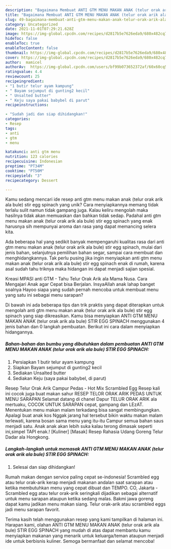 ```yaml
---
description: "Bagaimana Membuat ANTI GTM MENU MAKAN ANAK (telur orak arik ala bule) STIR EGG SPINACH, Enak"
title: "Bagaimana Membuat ANTI GTM MENU MAKAN ANAK (telur orak arik ala bule) STIR EGG SPINACH, Enak"
slug: 49-bagaimana-membuat-anti-gtm-menu-makan-anak-telur-orak-arik-ala-bule-stir-egg-spinach-enak
category: Uncategorized
date: 2021-11-01T07:29:21.628Z
image: https://img-global.cpcdn.com/recipes/d2817b5e7626eda9/680x482cq70/anti-gtm-menu-makan-anak-telur-orak-arik-ala-bule-stir-egg-spinach-foto-resep-utama.jpg
hideToc: false
enableToc: true
enableTocContent: false
thumbnail: https://img-global.cpcdn.com/recipes/d2817b5e7626eda9/680x482cq70/anti-gtm-menu-makan-anak-telur-orak-arik-ala-bule-stir-egg-spinach-foto-resep-utama.jpg
cover: https://img-global.cpcdn.com/recipes/d2817b5e7626eda9/680x482cq70/anti-gtm-menu-makan-anak-telur-orak-arik-ala-bule-stir-egg-spinach-foto-resep-utama.jpg
author:  mamicel
authorAv:  https://img-global.cpcdn.com/users/bf99b073652372af/60x60cq50/avatar.jpg
ratingvalue: 4.4
reviewcount: 25
recipeingredient:
- "1 butir telur ayam kampung"
- " Bayam sejumput di gunting2 kecil"
- " Unsalted butter"
- " Keju saya pakai babybel di parut"
recipeinstructions:

- "Sudah jadi dan siap dihidangkan!"
categories:
- Resep
tags:
- anti
- gtm
- menu

katakunci: anti gtm menu 
nutrition: 123 calories
recipecuisine: Indonesian
preptime: "PT34M"
cooktime: "PT50M"
recipeyield: "3"
recipecategory: Dessert

---
```



Kamu sedang mencari ide resep anti gtm menu makan anak (telur orak arik ala bule) stir egg spinach yang unik? Cara menyiapkannya memang tidak terlalu sulit namun tidak gampang juga. Kalau keliru mengolah maka hasilnya tidak akan memuaskan dan bahkan tidak sedap. Padahal anti gtm menu makan anak (telur orak arik ala bule) stir egg spinach yang enak harusnya sih mempunyai aroma dan rasa yang dapat memancing selera kita.


Ada beberapa hal yang sedikit banyak mempengaruhi kualitas rasa dari anti gtm menu makan anak (telur orak arik ala bule) stir egg spinach, mulai dari jenis bahan, selanjutnya pemilihan bahan segar, sampai cara membuat dan menghidangkannya. Tak perlu pusing jika ingin menyiapkan anti gtm menu makan anak (telur orak arik ala bule) stir egg spinach enak di rumah, karena asal sudah tahu triknya maka hidangan ini dapat menjadi sajian spesial.

Kreasi MPASI anti GTM - Tahu Telur Orak Arik ala Mama Nusa. Cara Mengajari Anak agar Cepat bisa Berjalan. InsyaAllah anak lahap banget soalnya Hayoo siapa yang sudah pernah mencoba untuk membuat menu yang satu ini sebagai menu sarapan?


Di bawah ini ada beberapa tips dan trik praktis yang dapat diterapkan untuk mengolah anti gtm menu makan anak (telur orak arik ala bule) stir egg spinach yang siap dikreasikan. Kamu bisa menyiapkan ANTI GTM MENU MAKAN ANAK (telur orak arik ala bule) STIR EGG SPINACH menggunakan 4 jenis bahan dan 0 langkah pembuatan. Berikut ini cara dalam menyiapkan hidangannya.

<!--inarticleads1-->

##### Bahan-bahan dan bumbu yang dibutuhkan dalam pembuatan ANTI GTM MENU MAKAN ANAK (telur orak arik ala bule) STIR EGG SPINACH:

1. Persiapkan 1 butir telur ayam kampung
1. Siapkan  Bayam sejumput di gunting2 kecil
1. Sediakan  Unsalted butter
1. Sediakan  Keju (saya pakai babybel, di parut)


Resep Telur Orak Arik Campur Pedas - Hot Mix Scrambled Egg Resep kali ini cocok juga buat makan sahur RESEP TELOR ORAK ARIK PEDAS UNTUK MENU SARAPAN Selamat datang di chanel Dapur TELUR ORAK ARIK ala mertuaku, COCOK UNTUK SARAPAN cepat, gampang dan LEzAT. Menentukan menu makan malam terkadang bisa sangat membingungkan. Apalagi buat anak kos Nggak jarang hal tersebut bikin waktu makan malam terlewati, karena bosan sama menu yang itu-itu Campur semua bahan saus menjadi satu. Anak anak akan lebih suka kalau terong dimasak seperti ini,simpel TAPI enak.! [Kuliner] [Masak] Resep Rahasia Udang Goreng Telur Dadar ala Hongkong. 

<!--inarticleads2-->

##### Langkah-langkah untuk memasak ANTI GTM MENU MAKAN ANAK (telur orak arik ala bule) STIR EGG SPINACH:


1. Selesai dan siap dihidangkan!

Rumah makan dengan service paling cepat se-indonesia! Scrambled egg atau telur orak-arik kerap menjadi makanan andalan saat sarapan atau ketika membutuhkan menu yang cepat dibuat dan TEMPO. CO, Jakarta - Scrambled egg atau telur orak-arik seringkali dijadikan sebagai alternatif untuk menu sarapan ataupun ketika sedang malas. Bakmi jawa goreng dapat kamu jadikan menu makan siang. Telur orak-arik atau scrambled eggs jadi menu sarapan favorit. 

Terima kasih telah menggunakan resep yang kami tampilkan di halaman ini. Harapan kami, olahan ANTI GTM MENU MAKAN ANAK (telur orak arik ala bule) STIR EGG SPINACH yang mudah di atas dapat membantu kamu menyiapkan makanan yang menarik untuk keluarga/teman ataupun menjadi ide untuk berbisnis kuliner. Semoga bermanfaat dan selamat mencoba!
